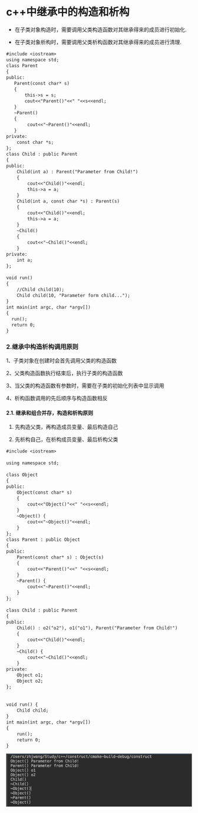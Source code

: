 # c++中继承中的构造和析构


* 在子类对象构造时，需要调用父类构造函数对其继承得来的成员进行初始化.

* 在子类对象析构时，需要调用父类析构函数对其继承得来的成员进行清理.

```
#include <iostream>
using namespace std;
class Parent
{
public:
   Parent(const char* s)
   {
       this->s = s;
       cout<<"Parent()"<<" "<<s<<endl;
   }
   ~Parent()
   {
        cout<<"~Parent()"<<endl;
   }
private:
    const char *s;
};
class Child : public Parent
{
public:
    Child(int a) : Parent("Parameter from Child!")
    {
        cout<<"Child()"<<endl;
        this->a = a;
    }
    Child(int a, const char *s) : Parent(s)
    {
        cout<<"Child()"<<endl;
        this->a = a;
    }
    ~Child()
    {
        cout<<"~Child()"<<endl;
    }
private:
    int a;
};

void run()
{
    //Child child(10);
    Child child(10, "Parameter form child...");
}
int main(int argc, char *argv[])
{
  run();
  return 0;
}

```

### 2.继承中构造析构调用原则
1、子类对象在创建时会首先调用父类的构造函数

2、父类构造函数执行结束后，执行子类的构造函数

3、当父类的构造函数有参数时，需要在子类的初始化列表中显示调用

4、析构函数调用的先后顺序与构造函数相反
#### 2.1. 继承和组合并存，构造和析构原则
1. 先构造父类，再构造成员变量、最后构造自己

2. 先析构自己，在析构成员变量、最后析构父类

```
#include <iostream>

using namespace std;

class Object
{
public:
    Object(const char* s)
    {
        cout<<"Object()"<<" "<<s<<endl;
    }
    ~Object() {
        cout<<"~Object()"<<endl;
    }
};
class Parent : public Object
{
public:
    Parent(const char* s) : Object(s)
    {
        cout<<"Parent()"<<" "<<s<<endl;
    }
    ~Parent() {
        cout<<"~Parent()"<<endl;
    }
};

class Child : public Parent
{
public:
    Child() : o2("o2"), o1("o1"), Parent("Parameter from Child!")
    {
        cout<<"Child()"<<endl;
    }
    ~Child() {
        cout<<"~Child()"<<endl;
    }
private:
    Object o1;
    Object o2;
};


void run() {
    Child child;
}
int main(int argc, char *argv[])
{
    run();
    return 0;
}

```
![](assets/markdown-img-paste-20180525152542953.png)
